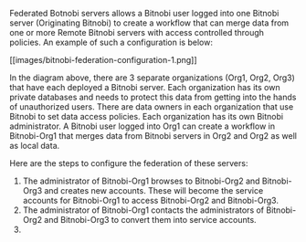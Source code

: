Federated Botnobi servers allows a Bitnobi user logged into one Bitnobi server (Originating Bitnobi) to create a workflow that can merge data from one or more Remote Bitnobi servers with access controlled through policies. An example of such a configuration is below:

[[images/bitnobi-federation-configuration-1.png]]

In the diagram above, there are 3 separate organizations (Org1, Org2, Org3) that have each deployed a Bitnobi server. Each organization has its own private databases and needs to protect this data from getting into the hands of unauthorized users.
There are data owners in each organization that use Bitnobi to set data access policies. Each organization has its own Bitnobi administrator. A Bitnobi user logged into Org1 can create a workflow in Bitnobi-Org1 that merges data from Bitnobi servers in Org2 and Org2 as well as local data.

Here are the steps to configure the federation of these servers:

1. The administrator of Bitnobi-Org1 browses to Bitnobi-Org2 and Bitnobi-Org3 and creates new accounts. These will become the service accounts for Bitnobi-Org1 to access Bitnobi-Org2 and Bitnobi-Org3.
2. The administrator of Bitnobi-Org1 contacts the administrators of Bitnobi-Org2 and Bitnobi-Org3 to convert them into service accounts.
3. 